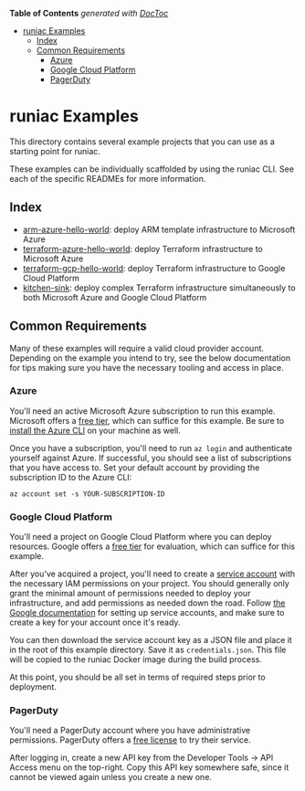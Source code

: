 <!-- START doctoc generated TOC please keep comment here to allow auto update -->
<!-- DON'T EDIT THIS SECTION, INSTEAD RE-RUN doctoc TO UPDATE -->
**Table of Contents**  *generated with [DocToc](https://github.com/thlorenz/doctoc)*

- [runiac Examples](#runiac-examples)
  - [Index](#index)
  - [Common Requirements](#common-requirements)
    - [Azure](#azure)
    - [Google Cloud Platform](#google-cloud-platform)
    - [PagerDuty](#pagerduty)

<!-- END doctoc generated TOC please keep comment here to allow auto update -->

# runiac Examples

This directory contains several example projects that you can use as a starting point for runiac.

These examples can be individually scaffolded by using the runiac CLI. See each of the specific READMEs for more information.

## Index

* [arm-azure-hello-world](arm-azure-hello-world/): deploy ARM template infrastructure to Microsoft Azure
* [terraform-azure-hello-world](terraform-azure-hello-world/): deploy Terraform infrastructure to Microsoft Azure
* [terraform-gcp-hello-world](terraform-gcp-hello-world/): deploy Terraform infrastructure to Google Cloud Platform
* [kitchen-sink](kitchen-sink): deploy complex Terraform infrastructure simultaneously to both Microsoft Azure and Google Cloud Platform

## Common Requirements

Many of these examples will require a valid cloud provider account. Depending on the example you intend to try,
see the below documentation for tips making sure you have the necessary tooling and access in place.

### Azure

You'll need an active Microsoft Azure subscription to run this example. Microsoft offers a [free tier](https://azure.microsoft.com/en-us/free/), which
can suffice for this example. Be sure to [install the Azure CLI](https://docs.microsoft.com/en-us/cli/azure/install-azure-cli) on your machine as well.

Once you have a subscription, you'll need to run `az login` and authenticate yourself against Azure. If successful, you should see
a list of subscriptions that you have access to. Set your default account by providing the subscription ID to the Azure CLI:

`az account set -s YOUR-SUBSCRIPTION-ID`

### Google Cloud Platform

You'll need a project on Google Cloud Platform where you can deploy resources. Google offers a [free tier](https://cloud.google.com/free) for
evaluation, which can suffice for this example.

After you've acquired a project, you'll need to create a [service account](https://cloud.google.com/iam/docs/service-accounts) with the necessary
IAM permissions on your project. You should generally only grant the minimal amount of permissions needed to deploy your infrastructure, and add
permissions as needed down the road. Follow [the Google documentation](https://cloud.google.com/iam/docs/creating-managing-service-account-keys) 
for setting up service accounts, and make sure to create a key for your account once it's ready.

You can then download the service account key as a JSON file and place it in the root of this example directory. Save it as `credentials.json`.
This file will be copied to the runiac Docker image during the build process.

At this point, you should be all set in terms of required steps prior to deployment.

### PagerDuty

You'll need a PagerDuty account where you have administrative permissions. PagerDuty offers a [free license](https://www.pagerduty.com/sign-up-free/?type=free) to try their service. 

After logging in, create a new API key from the Developer Tools -> API Access menu on the top-right. Copy this API key somewhere safe,
since it cannot be viewed again unless you create a new one.
